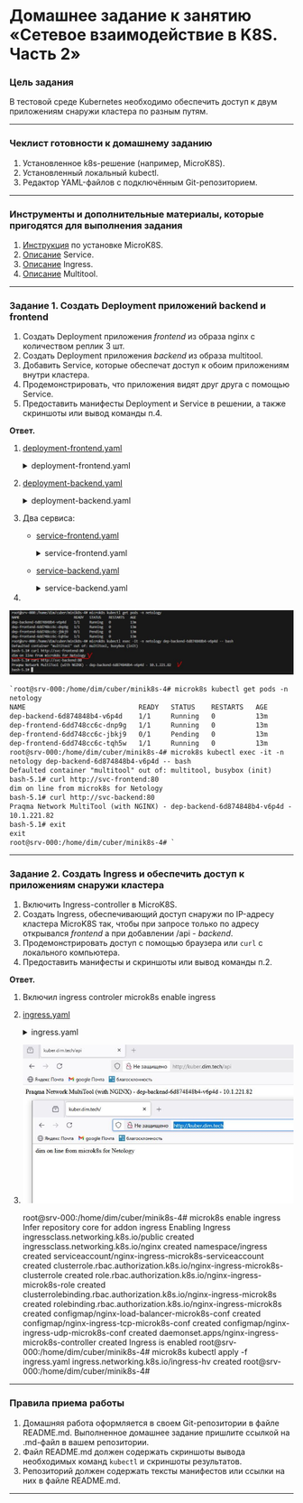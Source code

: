 # Домашнее задание к занятию «Сетевое взаимодействие в K8S. Часть 2»



### Цель задания

В тестовой среде Kubernetes необходимо обеспечить доступ к двум приложениям снаружи кластера по разным путям.

------

### Чеклист готовности к домашнему заданию

1. Установленное k8s-решение (например, MicroK8S).
2. Установленный локальный kubectl.
3. Редактор YAML-файлов с подключённым Git-репозиторием.

------

### Инструменты и дополнительные материалы, которые пригодятся для выполнения задания

1. [Инструкция](https://microk8s.io/docs/getting-started) по установке MicroK8S.
2. [Описание](https://kubernetes.io/docs/concepts/services-networking/service/) Service.
3. [Описание](https://kubernetes.io/docs/concepts/services-networking/ingress/) Ingress.
4. [Описание](https://github.com/wbitt/Network-MultiTool) Multitool.

------

### Задание 1. Создать Deployment приложений backend и frontend

1. Создать Deployment приложения _frontend_ из образа nginx с количеством реплик 3 шт.
2. Создать Deployment приложения _backend_ из образа multitool. 
3. Добавить Service, которые обеспечат доступ к обоим приложениям внутри кластера. 
4. Продемонстрировать, что приложения видят друг друга с помощью Service.
5. Предоставить манифесты Deployment и Service в решении, а также скриншоты или вывод команды п.4.

**Ответ.**

1. [deployment-frontend.yaml](deployment-frontend.yaml)

    <details><summary>deployment-frontend.yaml</summary>

    ```yaml
    ---
    apiVersion: apps/v1
    kind: Deployment
    metadata:
    name: Dep-frontend
    labels:
        task: one
        tier: homework
    annotations:
        container: nginx
    namespace: netology
    spec:
    replicas: 3
    strategy:
        rollingUpdate:
        maxSurge: 1
        maxUnavailable: 1
        type: RollingUpdate
    selector:
        matchLabels:
        type: frontend 
    template:
        metadata:
        labels:
            app: nginx
            type: frontend 
        spec:
        containers:
            - name: nginx
            image: nginx:1.24.0
            resources:
                limits:
                memory: "128Mi"
                cpu: "500m"
                requests:
                memory: "64Mi"
                cpu: "250m"
            volumeMounts:
                - name:  nginx-index
                mountPath: "/usr/share/nginx/html"
            ports:
                - name: http-nginx
                containerPort: 80
            livenessProbe:
                tcpSocket:
                port: 80
                initialDelaySeconds: 10
                timeoutSeconds: 3
            readinessProbe:
                httpGet:
                path: /
                port: 80
                initialDelaySeconds: 15
                timeoutSeconds: 5
                successThreshold: 1
                failureThreshold: 4
        initContainers:
            - name: init-wait-svc
            image: busybox:1.36.1
            resources:
                limits:
                memory: "64Mi"
                cpu: "250m"
                requests:
                memory: "8Mi"
                cpu: "50m"
            env:
                - name: TARGET
                value: "svc-frontend"
            command: ['sh', '-c', "until nslookup $TARGET.$(cat /var/run/secrets/kubernetes.io/serviceaccount/namespace).svc.cluster.local; do sleep 2; done"]
            - name: init-busybox
            image: busybox:1.36.1
            resources:
                limits:
                memory: "32Mi"
                cpu: "100m"
                requests:
                memory: "8Mi"
                cpu: "50m"
            command: ['sh', '-c', "echo dim on line from microk8s for Netology > /usr/share/nginx/html/index.html"]
            volumeMounts:
                - name:  nginx-index
                mountPath: "/usr/share/nginx/html"
        volumes:
            - name:  nginx-index
            emptyDir: {}
    ...
    ```

    </details>

2. [deployment-backend.yaml](deployment-backend.yaml)

    <details><summary>deployment-backend.yaml</summary>

    ```yaml
    ---
    apiVersion: apps/v1
    kind: Deployment
    metadata:
    name: dep-backend
    labels:
        task: one
        tier: homework
    annotations:
        container: multitool
    namespace: netology
    spec:
    replicas: 1
    strategy:
        rollingUpdate:
        maxSurge: 1
        maxUnavailable: 1
        type: RollingUpdate
    selector:
        matchLabels:
        type: backend 
    template:
        metadata:
        labels:
            app: multitool
            type: backend
        spec:
        containers:
            - name: multitool
            image: praqma/network-multitool:alpine-extra
            resources:
                limits:
                memory: "128Mi"
                cpu: "450m"
                requests:
                memory: "32Mi"
                cpu: "150m"
            env:
                - name: HTTP_PORT
                value: "8080"
                - name: HTTPS_PORT
                value: "8443"
            ports:
                - name: http-multitool
                containerPort: 8080
                protocol: TCP
                - name: https-multitool
                containerPort: 8443
                protocol: TCP
            livenessProbe:
                tcpSocket:
                port: 8080
                initialDelaySeconds: 10
                timeoutSeconds: 3
            readinessProbe:
                httpGet:
                path: /
                port: 8080
                initialDelaySeconds: 15
                timeoutSeconds: 5
                successThreshold: 1
                failureThreshold: 2
        initContainers:
            - name: busybox
            image: busybox:1.36.1
            resources:
                limits:
                memory: "64Mi"
                cpu: "250m"
                requests:
                memory: "8Mi"
                cpu: "50m"
            env:
                - name: TARGET
                value: "svc-backend"
            command: ['sh', '-c', "until nslookup $TARGET.$(cat /var/run/secrets/kubernetes.io/serviceaccount/namespace).svc.cluster.local; do sleep 2; done"]
    ...
    ```

    </details>

3. Два сервиса:
    - [service-frontend.yaml](service-frontend.yaml)

        <details><summary>service-frontend.yaml</summary>

        ```yaml
        ---
        apiVersion: v1
        kind: Service
        metadata:
        name: svc-frontend
        namespace: netology
        spec:
        selector:
            app: nginx
            type: frontend 
        type: ClusterIP
        ports:
            - name: nginx
            port: 80
            targetPort: http-nginx
        ...
        ```

        </details>

    - [service-backend.yaml](service-backend.yaml)

        <details><summary>service-backend.yaml</summary>

        ```yaml
        ---
        apiVersion: v1
        kind: Service
        metadata:
        name: svc-backend
        namespace: netology
        spec:
        selector:
            app: multitool
            type: backend
        type: ClusterIP
        ports:
            - name: multitool
            port: 80
            targetPort: http-multitool
        ...
        ```

        </details>

4. 
![Скриншот 1](image_1.jpg)
 
    `root@srv-000:/home/dim/cuber/minik8s-4# microk8s kubectl get pods -n netology
    NAME                            READY   STATUS    RESTARTS   AGE
    dep-backend-6d874848b4-v6p4d    1/1     Running   0          13m
    dep-frontend-6dd748cc6c-dnp9g   1/1     Running   0          13m
    dep-frontend-6dd748cc6c-jbkj9   0/1     Pending   0          13m
    dep-frontend-6dd748cc6c-tqh5w   1/1     Running   0          13m
    root@srv-000:/home/dim/cuber/minik8s-4# microk8s kubectl exec -it -n netology dep-backend-6d874848b4-v6p4d -- bash 
    Defaulted container "multitool" out of: multitool, busybox (init)
    bash-5.1# curl http://svc-frontend:80
    dim on line from microk8s for Netology
    bash-5.1# curl http://svc-backend:80
    Praqma Network MultiTool (with NGINX) - dep-backend-6d874848b4-v6p4d - 10.1.221.82
    bash-5.1# exit
    exit
    root@srv-000:/home/dim/cuber/minik8s-4# `





------

### Задание 2. Создать Ingress и обеспечить доступ к приложениям снаружи кластера

1. Включить Ingress-controller в MicroK8S.
2. Создать Ingress, обеспечивающий доступ снаружи по IP-адресу кластера MicroK8S так, чтобы при запросе только по адресу открывался _frontend_ а при добавлении /api - _backend_.
3. Продемонстрировать доступ с помощью браузера или `curl` с локального компьютера.
4. Предоставить манифесты и скриншоты или вывод команды п.2.

**Ответ.**

1. Включил ingress controler microk8s enable ingress
2. [ingress.yaml](ingress.yaml)

    <details><summary>ingress.yaml</summary>

    ```yaml
    ---
    apiVersion: networking.k8s.io/v1
    kind: Ingress
    metadata:
    name: ingress-hw
    labels:
        name: ingress-microk8s
    namespace: netology
    annotations:
        nginx.ingress.kubernetes.io/rewrite-target: /
    spec:
    ingressClassName: "nginx"
    rules:
        - host: kuber.dim.tech
        http:
            paths:
            - path: /
                pathType: Prefix
                backend:
                service:
                    name: svc-frontend
                    port:
                    name: nginx
            - path: /api
                pathType: Prefix
                backend:
                service:
                    name: svc-backend
                    port:
                    name: multitool
    ...
    ```

    </details>

3. ![Скриншот 2](image_2.JPG)


    root@srv-000:/home/dim/cuber/minik8s-4# microk8s enable ingress
    Infer repository core for addon ingress
    Enabling Ingress
    ingressclass.networking.k8s.io/public created
    ingressclass.networking.k8s.io/nginx created
    namespace/ingress created
    serviceaccount/nginx-ingress-microk8s-serviceaccount created
    clusterrole.rbac.authorization.k8s.io/nginx-ingress-microk8s-clusterrole created
    role.rbac.authorization.k8s.io/nginx-ingress-microk8s-role created
    clusterrolebinding.rbac.authorization.k8s.io/nginx-ingress-microk8s created
    rolebinding.rbac.authorization.k8s.io/nginx-ingress-microk8s created
    configmap/nginx-load-balancer-microk8s-conf created
    configmap/nginx-ingress-tcp-microk8s-conf created
    configmap/nginx-ingress-udp-microk8s-conf created
    daemonset.apps/nginx-ingress-microk8s-controller created
    Ingress is enabled
    root@srv-000:/home/dim/cuber/minik8s-4# microk8s kubectl apply -f ingress.yaml 
    ingress.networking.k8s.io/ingress-hv created
    root@srv-000:/home/dim/cuber/minik8s-4# 

------

### Правила приема работы

1. Домашняя работа оформляется в своем Git-репозитории в файле README.md. Выполненное домашнее задание пришлите ссылкой на .md-файл в вашем репозитории.
2. Файл README.md должен содержать скриншоты вывода необходимых команд `kubectl` и скриншоты результатов.
3. Репозиторий должен содержать тексты манифестов или ссылки на них в файле README.md.

------
